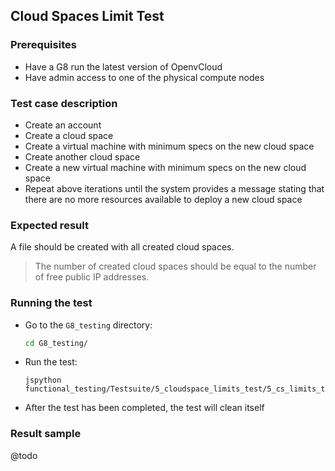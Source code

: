 ## Cloud Spaces Limit Test

### Prerequisites
- Have a G8 run the latest version of OpenvCloud
- Have admin access to one of the physical compute nodes

### Test case description
- Create an account
- Create a cloud space
- Create a virtual machine with minimum specs on the new cloud space
- Create another cloud space
- Create a new virtual machine with minimum specs on the new cloud space
- Repeat above iterations until the system provides a message stating that there are no more resources available to deploy a new cloud space

### Expected result
A file should be created with all created cloud spaces. 

> The number of created cloud spaces should be equal to the number of free public IP addresses.  

### Running the test
- Go to the `G8_testing` directory:
  ```bash
  cd G8_testing/
  ```

- Run the test:  
  ```
  jspython functional_testing/Testsuite/5_cloudspace_limits_test/5_cs_limits_test.py
  ```

- After the test has been completed, the test will clean itself

### Result sample
@todo
